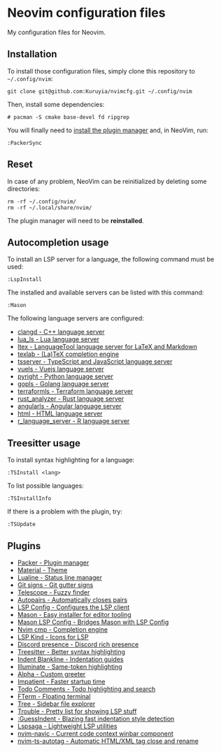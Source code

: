 # Neovim configuration files
My configuration files for Neovim.

## Installation
To install those configuration files, simply clone this repository to `~/.config/nvim`:
```
git clone git@github.com:Kuruyia/nvimcfg.git ~/.config/nvim
```

Then, install some dependencies:
```
# pacman -S cmake base-devel fd ripgrep
```

You will finally need to [install the plugin manager](https://github.com/wbthomason/packer.nvim#quickstart) and, in NeoVim, run:
```
:PackerSync
```

## Reset
In case of any problem, NeoVim can be reinitialized by deleting some directories:
```
rm -rf ~/.config/nvim/
rm -rf ~/.local/share/nvim/
```

The plugin manager will need to be **reinstalled**.

## Autocompletion usage
To install an LSP server for a language, the following command must be used:
```
:LspInstall
```

The installed and available servers can be listed with this command:
```
:Mason
```

The following language servers are configured:
- [clangd - C++ language server](https://clangd.llvm.org/)
- [lua_ls - Lua language server](https://github.com/luals/lua-language-server)
- [ltex - LanguageTool language server for LaTeX and Markdown](https://github.com/valentjn/ltex-ls)
- [texlab - (La)TeX completion engine](https://github.com/latex-lsp/texlab)
- [tsserver - TypeScript and JavaScript language server](https://github.com/theia-ide/typescript-language-server)
- [vuels - Vuejs language server](https://github.com/vuejs/vetur/tree/master/server)
- [pyright - Python language server](https://github.com/microsoft/pyright)
- [gopls - Golang language server](https://github.com/golang/tools/tree/master/gopls)
- [terraformls - Terraform language server](https://github.com/hashicorp/terraform-ls)
- [rust_analyzer - Rust language server](https://github.com/rust-analyzer/rust-analyzer)
- [angularls - Angular language server](https://github.com/angular/vscode-ng-language-service)
- [html - HTML language server](https://github.com/hrsh7th/vscode-langservers-extracted)
- [r_language_server - R language server](https://github.com/REditorSupport/languageserver)

## Treesitter usage
To install syntax highlighting for a language:
```
:TSInstall <lang>
```

To list possible languages:
```
:TSInstallInfo
```

If there is a problem with the plugin, try:
```
:TSUpdate
```

## Plugins
- [Packer - Plugin manager](https://github.com/wbthomason/packer.nvim)
- [Material - Theme](https://github.com/marko-cerovac/material.nvim)
- [Lualine - Status line manager](https://github.com/nvim-lualine/lualine.nvim)
- [Git signs - Git gutter signs](https://github.com/lewis6991/gitsigns.nvim)
- [Telescope - Fuzzy finder](https://github.com/nvim-telescope/telescope.nvim)
- [Autopairs - Automatically closes pairs](https://github.com/windwp/nvim-autopairs)
- [LSP Config - Configures the LSP client](https://github.com/neovim/nvim-lspconfig)
- [Mason - Easy installer for editor tooling](https://github.com/williamboman/mason.nvim)
- [Mason LSP Config - Bridges Mason with LSP Config](https://github.com/williamboman/mason-lspconfig.nvim)
- [Nvim cmp - Completion engine](https://github.com/hrsh7th/nvim-cmp)
- [LSP Kind - Icons for LSP](https://github.com/onsails/lspkind.nvim)
- [Discord presence - Discord rich presence](https://github.com/andweeb/presence.nvim)
- [Treesitter - Better syntax highlighting](https://github.com/nvim-treesitter/nvim-treesitter)
- [Indent Blankline - Indentation guides](https://github.com/lukas-reineke/indent-blankline.nvim)
- [Illuminate - Same-token highlighting](https://github.com/RRethy/vim-illuminate)
- [Alpha - Custom greeter](https://github.com/goolord/alpha-nvim)
- [Impatient - Faster startup time](https://github.com/lewis6991/impatient.nvim)
- [Todo Comments - Todo highlighting and search](https://github.com/folke/todo-comments.nvim)
- [FTerm - Floating terminal](https://github.com/numToStr/FTerm.nvim)
- [Tree - Sidebar file explorer](https://github.com/nvim-tree/nvim-tree.lua)
- [Trouble - Pretty list for showing LSP stuff](https://github.com/folke/trouble.nvim)
- [:GuessIndent - Blazing fast indentation style detection](https://github.com/NMAC427/guess-indent.nvim)
- [Lspsaga - Lightweight LSP utilities](https://github.com/glepnir/lspsaga.nvim)
- [nvim-navic - Current code context winbar component](https://github.com/SmiteshP/nvim-navic)
- [nvim-ts-autotag - Automatic HTML/XML tag close and rename](https://github.com/windwp/nvim-ts-autotag)
